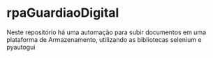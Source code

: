 # rpaGuardiaoDigital
Neste repositório há uma automação para subir documentos em uma plataforma de Armazenamento, utilizando as bibliotecas selenium e pyautogui
